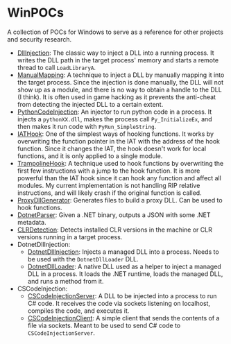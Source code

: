 # WinPOCs

A collection of POCs for Windows to serve as a reference for other projects and security research.

- [DllInjection](DllInjection): The classic way to inject a DLL into a running process. It writes the DLL path in the target process' memory and starts a remote thread to call `LoadLibraryA`.
- [ManualMapping](ManualMapping): A technique to inject a DLL by manually mapping it into the target process. Since the injection is done manually, the DLL will not show up as a module, and there is no way to obtain a handle to the DLL (I think). It is often used in game hacking as it prevents the anti-cheat from detecting the injected DLL to a certain extent.
- [PythonCodeInjection](PythonCodeInjection): An injector to run python code in a process. It injects a `pythonXX.dll`, makes the process call `Py_InitializeEx`, and then makes it run code with `PyRun_SimpleString`.
- [IATHook](IATHook): One of the simplest ways of hooking functions. It works by overwriting the function pointer in the IAT with the address of the hook function. Since it changes the IAT, the hook doesn't work for local functions, and it is only applied to a single module.
- [TrampolineHook](TrampolineHook): A technique used to hook functions by overwriting the first few instructions with a jump to the hook function. It is more powerful than the IAT hook since it can hook any function and affect all modules. My current implementation is not handling RIP relative instructions, and will likely crash if the original function is called.
- [ProxyDllGenerator](ProxyDllGenerator): Generates files to build a proxy DLL. Can be used to hook functions.
- [DotnetParser](DotnetParser): Given a .NET binary, outputs a JSON with some .NET metadata.
- [CLRDetection](CLRDetection): Detects installed CLR versions in the machine or CLR versions running in a target process.
- DotnetDllInjection:
	- [DotnetDllInjection](DotnetDllInjection/DotnetDllInjection): Injects a managed DLL into a process. Needs to be used with the `DotnetDllLoader` DLL.
	- [DotnetDllLoader](DotnetDllInjection/DotnetDllLoader): A native DLL used as a helper to inject a managed DLL in a process. It loads the .NET runtime, loads the managed DLL, and runs a method from it.
- CSCodeInjection:
	- [CSCodeInjectionServer](CSCodeInjection/CSCodeInjectionServer): A DLL to be injected into a process to run C# code. It receives the code via sockets listening on localhost, compiles the code, and executes it.
	- [CSCodeInjectionClient](CSCodeInjection/CSCodeInjectionClient): A simple client that sends the contents of a file via sockets. Meant to be used to send C# code to `CSCodeInjectionServer`.
